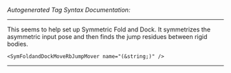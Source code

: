 _Autogenerated Tag Syntax Documentation:_

---
This seems to help set up Symmetric Fold and Dock. It symmetrizes the asymmetric input pose and then finds the jump residues between rigid bodies.

```
<SymFoldandDockMoveRbJumpMover name="(&string;)" />
```



---

